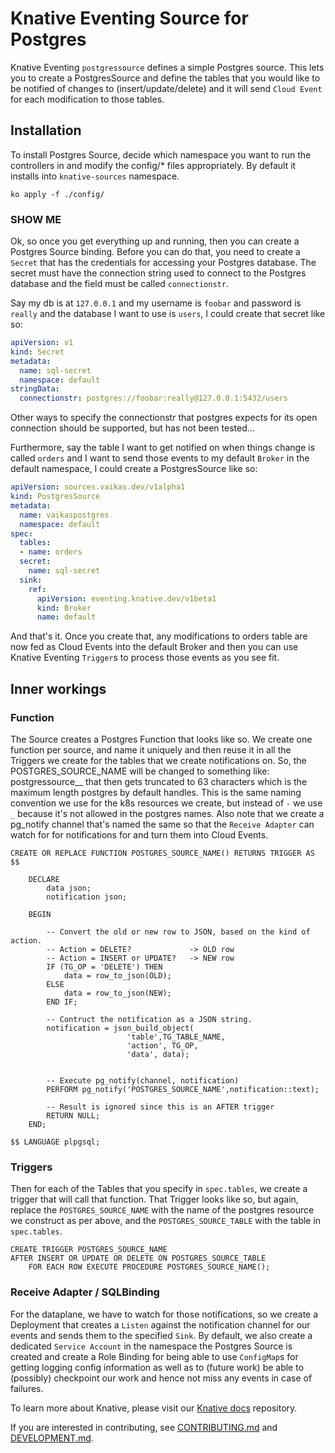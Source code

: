 # Knative Eventing Source for Postgres

Knative Eventing `postgressource` defines a simple Postgres source. This lets
you to create a PostgresSource and define the tables that you would like to be
notified of changes to (insert/update/delete) and it will send `Cloud Event` for
each modification to those tables.

## Installation

To install Postgres Source, decide which namespace you want to run the
controllers in and modify the config/* files appropriately. By default it
installs into `knative-sources` namespace.

```shell
ko apply -f ./config/
```

### SHOW ME

Ok, so once you get everything up and running, then you can create a Postgres
Source binding. Before you can do that, you need to create a `Secret` that has
the credentials for accessing your Postgres database. The secret must have the
connection string used to connect to the Postgres database and the field must be
called `connectionstr`.


Say my db is at `127.0.0.1` and my username is `foobar` and password is `really`
and the database I want to use is `users`, I could create that secret like so:

```yaml
apiVersion: v1
kind: Secret
metadata:
  name: sql-secret
  namespace: default
stringData:
  connectionstr: postgres://foobar:really@127.0.0.1:5432/users
```

Other ways to specify the connectionstr that postgres expects for its open
connection should be supported, but has not been tested...

Furthermore, say the table I want to get notified on when things change is
called `orders` and I want to send those events to my default `Broker` in the
default namespace, I could create a PostgresSource like so:

```yaml
apiVersion: sources.vaikas.dev/v1alpha1
kind: PostgresSource
metadata:
  name: vaikaspostgres
  namespace: default
spec:
  tables:
  - name: orders
  secret:
    name: sql-secret
  sink:
    ref:
      apiVersion: eventing.knative.dev/v1beta1
      kind: Broker
      name: default
```

And that's it. Once you create that, any modifications to orders table are now
fed as Cloud Events into the default Broker and then you can use Knative
Eventing `Trigger`s to process those events as you see fit.

## Inner workings

### Function

The Source creates a Postgres Function that looks like so. We create one
function per source, and name it uniquely and then reuse it in all the Triggers
we create for the tables that we create notifications on. So, the
POSTGRES_SOURCE_NAME will be changed to something like:
postgressource_<your-postgres-sourcename>_<uuid of the source> that then gets
truncated to 63 characters which is the maximum length postgres by default
handles. This is the same naming convention we use for the k8s resources we
create, but instead of `-` we use `_` because it's not allowed in the postgres
names. Also note that we create a pg_notify channel that's named the same so
that the `Receive Adapter` can watch for for notifications for and turn them
into Cloud Events.

```
CREATE OR REPLACE FUNCTION POSTGRES_SOURCE_NAME() RETURNS TRIGGER AS $$

    DECLARE 
        data json;
        notification json;
    
    BEGIN
    
        -- Convert the old or new row to JSON, based on the kind of action.
        -- Action = DELETE?             -> OLD row
        -- Action = INSERT or UPDATE?   -> NEW row
        IF (TG_OP = 'DELETE') THEN
            data = row_to_json(OLD);
        ELSE
            data = row_to_json(NEW);
        END IF;
        
        -- Contruct the notification as a JSON string.
        notification = json_build_object(
                          'table',TG_TABLE_NAME,
                          'action', TG_OP,
                          'data', data);
        
                        
        -- Execute pg_notify(channel, notification)
        PERFORM pg_notify('POSTGRES_SOURCE_NAME',notification::text);
        
        -- Result is ignored since this is an AFTER trigger
        RETURN NULL; 
    END;
    
$$ LANGUAGE plpgsql;

```

### Triggers

Then for each of the Tables that you specify in `spec.tables`, we create a
trigger that will call that function. That Trigger looks like so, but again,
replace the `POSTGRES_SOURCE_NAME` with the name of the postgres resource we
construct as per above, and the `POSTGRES_SOURCE_TABLE` with the table in
`spec.tables`.

```
CREATE TRIGGER POSTGRES_SOURCE_NAME
AFTER INSERT OR UPDATE OR DELETE ON POSTGRES_SOURCE_TABLE
    FOR EACH ROW EXECUTE PROCEDURE POSTGRES_SOURCE_NAME();

```

### Receive Adapter / SQLBinding

For the dataplane, we have to watch for those notifications, so we create a
Deployment that creates a `Listen` against the notification channel for our
events and sends them to the specified `Sink`. By default, we also create a
dedicated `Service Account` in the namespace the Postgres Source is created and
create a Role Binding for being able to use `ConfigMap`s for getting logging
config information as well as to (future work) be able to (possibly) checkpoint
our work and hence not miss any events in case of failures.

To learn more about Knative, please visit our
[Knative docs](https://github.com/knative/docs) repository.

If you are interested in contributing, see [CONTRIBUTING.md](./CONTRIBUTING.md)
and [DEVELOPMENT.md](./DEVELOPMENT.md).
